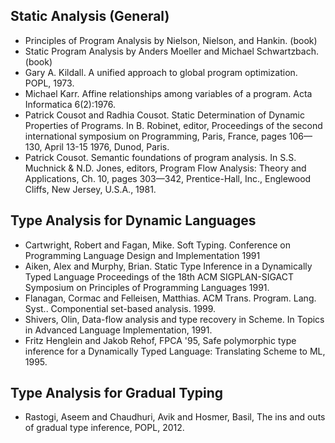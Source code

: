 

Static Analysis (General)
-------------------------

* Principles of Program Analysis by Nielson, Nielson, and Hankin. (book)
* Static Program Analysis by Anders Moeller and Michael Schwartzbach. (book)
* Gary A. Kildall. A unified approach to global program
  optimization. POPL, 1973.
* Michael Karr. Affine relationships among variables of a
  program. Acta Informatica 6(2):1976.
* Patrick Cousot and Radhia Cousot. Static Determination of Dynamic
  Properties of Programs. In B. Robinet, editor, Proceedings of the
  second international symposium on Programming, Paris, France, pages
  106—130, April 13-15 1976, Dunod, Paris.
* Patrick Cousot. Semantic foundations of program analysis. In
 S.S. Muchnick & N.D. Jones, editors, Program Flow Analysis: Theory
 and Applications, Ch. 10, pages 303—342, Prentice-Hall, Inc.,
 Englewood Cliffs, New Jersey, U.S.A., 1981.


Type Analysis for Dynamic Languages
-----------------------------------

* Cartwright, Robert and Fagan, Mike. Soft Typing. Conference on
  Programming Language Design and Implementation 1991
* Aiken, Alex and Murphy, Brian. Static Type Inference in a
  Dynamically Typed Language Proceedings of the 18th ACM
  SIGPLAN-SIGACT Symposium on Principles of Programming Languages
  1991.
* Flanagan, Cormac and Felleisen, Matthias. ACM Trans. Program. Lang. Syst..
  Componential set-based analysis. 1999.
* Shivers, Olin, Data-flow analysis and type recovery in Scheme.
   In Topics in Advanced Language Implementation, 1991.
* Fritz Henglein and Jakob Rehof, FPCA '95, Safe polymorphic type
  inference for a Dynamically Typed Language: Translating Scheme to
  ML, 1995.

Type Analysis for Gradual Typing
--------------------------------
* Rastogi, Aseem and Chaudhuri, Avik and Hosmer, Basil,
  The ins and outs of gradual type inference, POPL, 2012.

